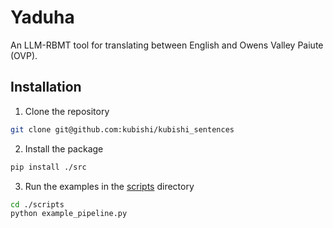 # Yaduha
An LLM-RBMT tool for translating between English and Owens Valley Paiute (OVP).

## Installation
1. Clone the repository
```bash	
git clone git@github.com:kubishi/kubishi_sentences
```
2. Install the package
```bash
pip install ./src
```
3. Run the examples in the [scripts](./scripts) directory
```bash
cd ./scripts
python example_pipeline.py
```